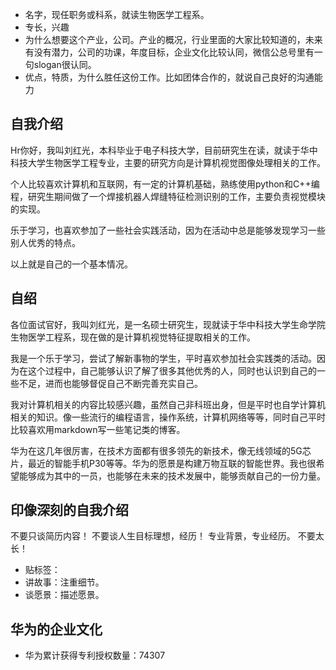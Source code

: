 - 名字，现任职务或科系，就读生物医学工程系。
- 专长，兴趣
- 为什么想要这个产业，公司。产业的概况，行业里面的大家比较知道的，未来有没有潜力，公司的功课，年度目标，企业文化比较认同，微信公总号里有一句slogan很认同。
- 优点，特质，为什么胜任这份工作。比如团体合作的，就说自己良好的沟通能力
## 自我介绍
Hr你好，我叫刘红光，本科毕业于电子科技大学，目前研究生在读，就读于华中科技大学生物医学工程专业，主要的研究方向是计算机视觉图像处理相关的工作。

个人比较喜欢计算机和互联网，有一定的计算机基础，熟练使用python和C++编程，研究生期间做了一个焊接机器人焊缝特征检测识别的工作，主要负责视觉模块的实现。

乐于学习，也喜欢参加了一些社会实践活动，因为在活动中总是能够发现学习一些别人优秀的特点。

以上就是自己的一个基本情况。
## 自绍
各位面试官好，我叫刘红光，是一名硕士研究生，现就读于华中科技大学生命学院生物医学工程系，现在做的是计算机视觉特征提取相关的工作。

我是一个乐于学习，尝试了解新事物的学生，平时喜欢参加社会实践类的活动。因为在这个过程中，自己能够认识了解了很多其他优秀的人，同时也认识到自己的一些不足，进而也能够督促自己不断完善充实自己。

我对计算机相关的内容比较感兴趣，虽然自己非科班出身，但是平时也自学计算机相关的知识。像一些流行的编程语言，操作系统，计算机网络等等，同时自己平时比较喜欢用markdown写一些笔记类的博客。

华为在这几年很厉害，在技术方面都有很多领先的新技术，像无线领域的5G芯片，最近的智能手机P30等等。华为的愿景是构建万物互联的智能世界。我也很希望能够成为其中的一员，也能够在未来的技术发展中，能够贡献自己的一份力量。
## 印像深刻的自我介绍
不要只谈简历内容！
不要谈人生目标理想，经历！
专业背景，专业经历。
不要太长！
- 贴标签：
- 讲故事：注重细节。
- 谈愿景：描述愿景。
## 华为的企业文化
- 华为累计获得专利授权数量：74307
